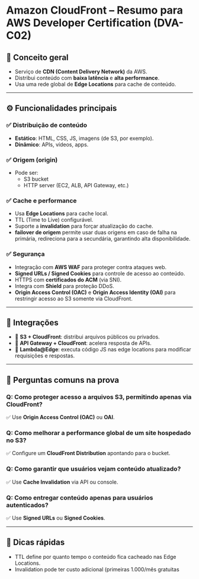 # Amazon CloudFront – Resumo para AWS Developer Certification (DVA-C02)

## 🧠 Conceito geral
- Serviço de **CDN (Content Delivery Network)** da AWS.
- Distribui conteúdo com **baixa latência** e **alta performance**.
- Usa uma rede global de **Edge Locations** para cache de conteúdo.

---

## ⚙️ Funcionalidades principais

### ✅ Distribuição de conteúdo
- **Estático**: HTML, CSS, JS, imagens (de S3, por exemplo).
- **Dinâmico**: APIs, vídeos, apps.

### ✅ Origem (origin)
- Pode ser:
  - S3 bucket
  - HTTP server (EC2, ALB, API Gateway, etc.)

### ✅ Cache e performance
- Usa **Edge Locations** para cache local.
- TTL (Time to Live) configurável.
- Suporte a **invalidation** para forçar atualização do cache.
- **failover de origem** permite usar duas origens em caso de falha na primária, redireciona para a secundária, garantindo alta disponibilidade.

### ✅ Segurança
- Integração com **AWS WAF** para proteger contra ataques web.
- **Signed URLs / Signed Cookies** para controle de acesso ao conteúdo.
- HTTPS com **certificados do ACM** (via SNI).
- Integra com **Shield** para proteção DDoS.
- **Origin Access Control (OAC)** e **Origin Access Identity (OAI)** para restringir acesso ao S3 somente via CloudFront.

---

## 🔐 Integrações
- 🔐 **S3 + CloudFront**: distribui arquivos públicos ou privados.
- 🔐 **API Gateway + CloudFront**: acelera resposta de APIs.
- 🔐 **Lambda@Edge**: executa código JS nas edge locations para modificar requisições e respostas.

---

## 🧪 Perguntas comuns na prova

### Q: Como proteger acesso a arquivos S3, permitindo apenas via CloudFront?
✅ Use **Origin Access Control (OAC)** ou **OAI**.

### Q: Como melhorar a performance global de um site hospedado no S3?
✅ Configure um **CloudFront Distribution** apontando para o bucket.

### Q: Como garantir que usuários vejam conteúdo atualizado?
✅ Use **Cache Invalidation** via API ou console.

### Q: Como entregar conteúdo apenas para usuários autenticados?
✅ Use **Signed URLs** ou **Signed Cookies**.

---

## 📌 Dicas rápidas
- TTL define por quanto tempo o conteúdo fica cacheado nas Edge Locations.
- Invalidation pode ter custo adicional (primeiras 1.000/mês gratuitas
